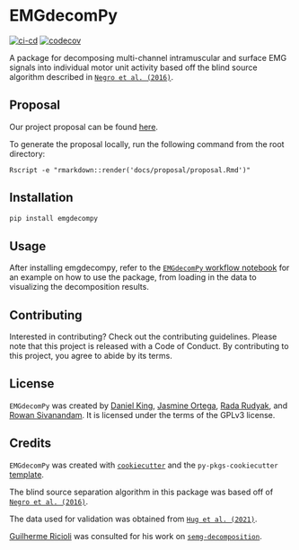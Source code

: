 # EMGdecomPy

[![ci-cd](https://github.com/UBC-SPL-MDS/emgdecompy/actions/workflows/ci-cd.yml/badge.svg)](https://github.com/UBC-SPL-MDS/emgdecompy/actions/workflows/ci-cd.yml)
[![codecov](https://codecov.io/gh/UBC-SPL-MDS/emgdecompy/branch/main/graph/badge.svg?token=78ZU40UEOE)](https://codecov.io/gh/UBC-SPL-MDS/emgdecompy)

A package for decomposing multi-channel intramuscular and surface EMG signals into individual motor unit activity based off the blind source algorithm described in [`Negro et al. (2016)`](https://iopscience.iop.org/article/10.1088/1741-2560/13/2/026027/meta).

## Proposal

Our project proposal can be found [here](https://github.com/UBC-SPL-MDS/emg-decomPy/blob/main/docs/proposal/proposal.pdf).

To generate the proposal locally, run the following command from the root directory:

```Rscript -e "rmarkdown::render('docs/proposal/proposal.Rmd')"```

## Installation

```bash
pip install emgdecompy
```

## Usage

After installing emgdecompy, refer to the [`EMGdecomPy` workflow notebook](https://github.com/UBC-SPL-MDS/EMGdecomPy/blob/main/notebooks/emgdecompy-worfklow.ipynb) for an example on how to use the package, from loading in the data to visualizing the decomposition results.

## Contributing

Interested in contributing? Check out the contributing guidelines. Please note that this project is released with a Code of Conduct. By contributing to this project, you agree to abide by its terms.

## License

`EMGdecomPy` was created by [Daniel King](github.com/danfke), [Jasmine Ortega](github.com/jasmineortega), [Rada Rudyak](github.com/Radascript), and [Rowan Sivanandam](github.com/Rowansiv). It is licensed under the terms of the GPLv3 license.

## Credits

`EMGdecomPy` was created with [`cookiecutter`](https://cookiecutter.readthedocs.io/en/latest/) and the `py-pkgs-cookiecutter` [template](https://github.com/py-pkgs/py-pkgs-cookiecutter).

The blind source separation algorithm in this package was based off of [`Negro et al. (2016)`](https://iopscience.iop.org/article/10.1088/1741-2560/13/2/026027/meta).

The data used for validation was obtained from [`Hug et al. (2021)`](https://figshare.com/articles/dataset/Analysis_of_motor_unit_spike_trains_estimated_from_high-density_surface_electromyography_is_highly_reliable_across_operators/13695937).

[Guilherme Ricioli](https://github.com/guilhermerc) was consulted for his work on [`semg-decomposition`](https://github.com/guilhermerc/semg-decomposition).
